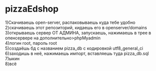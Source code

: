 # pizzaEdshop
1)Скачиваешь open-server, распаковываешь куда тебе удобно   
2)скачиваешь этот репозиторий, кидаешь его в openserver/domains   
3)открываешь сервер ОТ АДМИНА, запускаешь, нажимаешь в трее в опенсервере на дополнительно>phpMyadmin   
4)логин root, пароль root   
5)создаёшь бд с названием pizza_db c кодировкой utf8_general_ci   
6)заходишь в неё, нажимаешь импорт, вставляешь туда pizza_db.sql   
7)ыкин   
8)всё   
